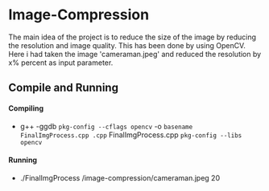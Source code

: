 # Image-Compression
The main idea of the project is to reduce the size of the image by reducing the resolution and image quality. 
This has been done by using OpenCV. Here i had taken the image 'cameraman.jpeg' and reduced the resolution by x% percent as input parameter. 

## Compile and Running
#### Compiling
- g++ -ggdb `pkg-config --cflags opencv` -o `basename FinalImgProcess.cpp .cpp` FinalImgProcess.cpp `pkg-config --libs opencv`

#### Running
- ./FinalImgProcess /image-compression/cameraman.jpeg 20
